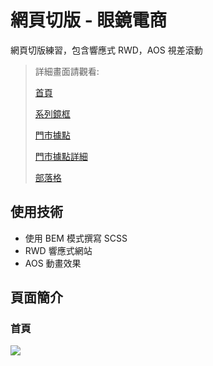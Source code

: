 # 網頁切版 - 眼鏡電商

網頁切版練習，包含響應式 RWD，AOS 視差滾動

> 詳細畫面請觀看: 
>
> [首頁](https://kumashow.github.io/layout-week3-4/)
>
> [系列鏡框](https://kumashow.github.io/layout-week3-4/products.html)
>
> [門市據點](https://kumashow.github.io/layout-week3-4/stores.html)
>
> [門市據點詳細](https://kumashow.github.io/layout-week3-4/store.html)
>
> [部落格](https://kumashow.github.io/layout-week3-4/blog.html)

## 使用技術

* 使用 BEM 模式撰寫 SCSS
* RWD 響應式網站
* AOS 動畫效果

## 頁面簡介

### 首頁
![](https://imgur.com/yU3sH8yl.png)

